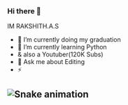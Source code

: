 ### Hi there 👋
IM RAKSHITH.A.S



- 🔭 I’m currently doing my graduation
- 🌱 I’m currently learning Python
-   & also a Youtuber(120K Subs)
- 💬 Ask me about Editing
- ⚡ 

## ![Snake animation](https://github.com/mirsaid-mirzohidov/mirsaid-mirzohidov/blob/output/github-contribution-grid-snake.svg)

